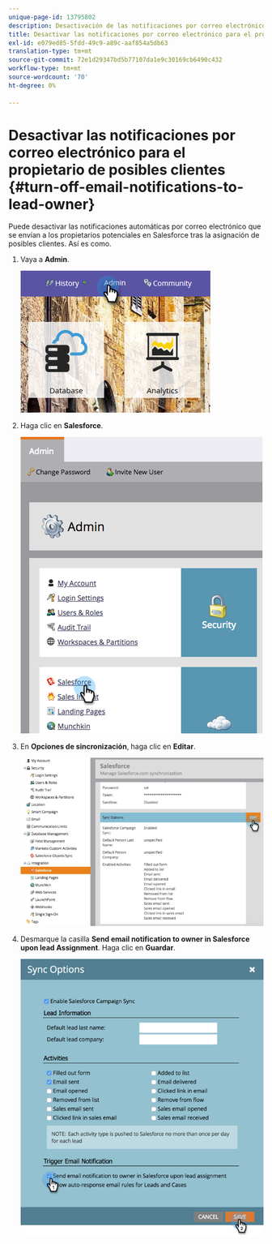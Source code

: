 ```yaml
---
unique-page-id: 13795802
description: Desactivación de las notificaciones por correo electrónico para el propietario principal - Documentos de Marketo - Documentación del producto
title: Desactivar las notificaciones por correo electrónico para el propietario del posible cliente
exl-id: e079ed85-5fdd-49c9-a89c-aaf854a5db63
translation-type: tm+mt
source-git-commit: 72e1d29347bd5b77107da1e9c30169cb6490c432
workflow-type: tm+mt
source-wordcount: '70'
ht-degree: 0%

---
```


# Desactivar las notificaciones por correo electrónico para el propietario de posibles clientes {#turn-off-email-notifications-to-lead-owner}

Puede desactivar las notificaciones automáticas por correo electrónico que se envían a los propietarios potenciales en Salesforce tras la asignación de posibles clientes. Así es como.

1. Vaya a **Admin**.

   ![](assets/admin-1.png)

1. Haga clic en **Salesforce**.

   ![](assets/adminsalesforce.png)

1. En **Opciones de sincronización**, haga clic en **Editar**.

   ![](assets/salesforcesummary2.jpg)

1. Desmarque la casilla **Send email notification to owner in Salesforce upon lead Assignment**. Haga clic en **Guardar**.

   ![](assets/new-screen.png)
